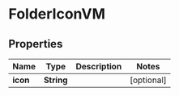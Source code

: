 

# FolderIconVM


## Properties

Name | Type | Description | Notes
------------ | ------------- | ------------- | -------------
**icon** | **String** |  |  [optional]



